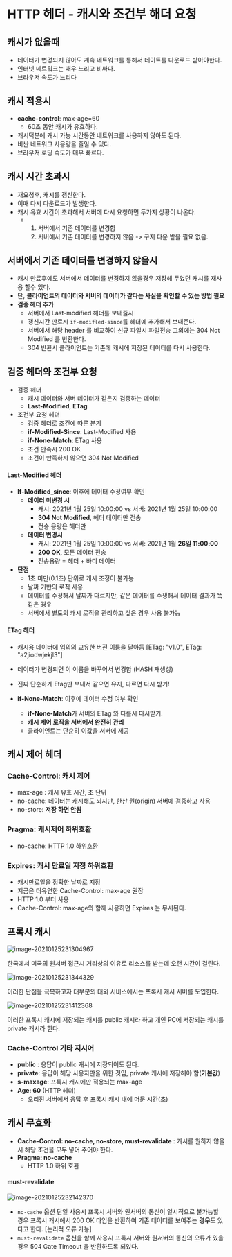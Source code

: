 # HTTP 헤더 - 캐시와 조건부 해더 요청

## 캐시가 없을때

* 데이터가 변경되지 않아도 계속 네트워크를 통해서 데이트를 다운로드 받아야한다.
* 인터넷 네트워크는 매우 느리고 비싸다.
* 브라우저 속도가 느리다



## 캐시 적용시

* **cache-control**: max-age=60
  * 60초 동안 캐시가 유효하다.
* 캐시덕분에 캐시 가능 시간동안 네트워크를 사용하지 않아도 된다.
* 비싼 네트워크 사용량을 줄일 수 있다.
* 브라우저 로딩 속도가 매우 빠르다.



## 캐시 시간 초과시

* 재요청후, 캐시를 갱신한다.
* 이때 다시 다운로드가 발생한다.
* 캐시 유효 시간이 초과해서 서버에 다시 요청하면 두가지 상황이 나온다.
  * 1. 서버에서 기존 데이터를 변경함
    2. 서버에서 기존 데이터를 변경하지 않음 -> 구지 다운 받을 필요 없음.



## 서버에서 기존 데이터를 변경하지 않을시

* 캐시 만료후에도 서버에서 데이터를 변경하지 않을경우 저장해 두었던 캐시를 재사용 할수 있다.
* 단, **클라이언트의 데이터와 서버의 데이터가 같다는 사실을** **확인할 수 있는 방법 필요**
* **검증 헤더 추가**
  * 서버에서 Last-modified 해더를 보내줄시
  * 갱신시간 만료시 `if-modifled-since`를 헤더에 추가해서 보내준다.
  * 서버에서 해당 header 를 비교하여 신규 파일시 파일전송 그외에는 304 Not Modified 를 반환한다.
  * 304 반환시 클라이언트는 기존에 캐시에 저장된 데이터를 다시 사용한다.



## 검증 헤더와 조건부 요청

* 검증 헤더
  * 캐시 데이터와 서버 데이터가 같은지 검증하는 데이터
  * **Last-Modified**, **ETag**
* 조건부 요청 헤더
  * 검증 헤더로 조건에 따른 분기
  * **if-Modified-Since**: Last-Modified 사용
  * **if-None-Match**: ETag 사용
  * 조건 만족시 200 OK
  * 조건이 만족하지 않으면 304 Not Modified



#### Last-Modified 헤더

* **If-Modified_since**: 이후에 데이터 수정여부 확인
  * **데이터 미변경 시**
    * 캐시: 2021년 1월 25일 10:00:00 vs 서버: 2021년 1월 25일 10:00:00
    * **304 Not Modified**, 헤더 데이터만 전송
    * 전송 용량은 헤더만
  * **데이터 변경시**
    * 캐시: 2021년 1월 25일 10:00:00 vs 서버: 2021년 1월 **26일 11:00:00**
    * **200 OK**, 모든 데이터 전송
    * 전송용량 = 헤더 + 바디 데이터
* **단점**
  * 1초 미만(0.1초) 단위로 캐시 조정이 불가능
  * 날짜 기반의 로직 사용
  * 데이터를 수정해서 날짜가 다르지만, 같은 데이터를 수쟁해서 데이터 결과가 똑같은 경우
  * 서버에서 별도의 캐시 로직을 관리하고 싶은 경우 사용 불가능



#### ETag 헤더

* 캐시용 데이터에 임의의 교유한 버전 이름을 달아둠 [ETag: "v1.0", ETag: "a2jiodwjekjl3"]
* 데이터가 변경되면 이 이름을 바꾸어서 변경함 (HASH 재생성)
* 진짜 단순하게 Etag만 보내서 같으면 유지, 다르면 다시 받기!

* **if-None-Match**: 이후에 데이터 수정 여부 확인
  * **if-None-Match**가 서버의 ETag 와 다를시 다시받기.
  * **캐시 제어 로직을 서버에서 완전히 관리**
  * 클라이언트는 단순히 이값을 서버에 제공



## 캐시 제어 헤더

### Cache-Control: 캐시 제어

* max-age : 캐시 유효 시간, 초 단위
* no-cache: 데이터는 캐시해도 되지만, 한산 원(origin) 서버에 검증하고 사용
* no-store: **저장 하면 안됨**



### Pragma: 캐시제어 하위호환

* no-cache: HTTP 1.0 하위호환



### Expires: 캐시 만료일 지정 하위호환

* 캐시만료일을 정확한 날짜로 지정
* 지금은 더유연한 Cache-Control: max-age 권장
* HTTP 1.0 부터 사용
* Cache-Control: max-age와 함께 사용하면 Expires 는 무시된다.



## 프록시 캐시

![image-20210125231304967](http://www.jimbae.com:59005/image/71)

한국에서 미국의 원서버 접근시 거리상의 이유로 리소스를 받는데 오랜 시간이 걸린다.

![image-20210125231344329](http://www.jimbae.com:59005/image/72)

이러한 단점을 극복하고자 대부분의 대외 서비스에서는 프록시 캐시 서버를 도입한다.

![image-20210125231412368](http://www.jimbae.com:59005/image/73)

이러한 프록시 캐시에 저장되는 캐시를 public 캐시라 하고 개인 PC에 저장되는 캐시를 private 캐시라 한다.



### Cache-Control 기타 지시어

* **public** : 응답이 public 캐시에 저장되어도 된다.
* **private**: 응답이 해당 사용자만을 위한 것임, private 캐시에 저장해야 함(**기본값**)
* **s-maxage**: 프록시 캐시에만 적용되는 max-age
* **Age: 60** (HTTP 헤더)
  * 오리진 서버에서 응답 후 프록시 캐시 내에 머문 시간(초)





## 캐시 무효화

* **Cache-Control: no-cache, no-store, must-revalidate** : 캐시를 원하지 않을시 해당 조건을 모두 넣어 주어야 한다.
* **Pragma: no-cache**
  * HTTP 1.0 하위 호환



#### must-revalidate

![image-20210125232142370](http://www.jimbae.com:59005/image/74)

* `no-cache` 옵션 단일 사용시 프록시 서버와 원서버의 통신이 일시적으로 불가능할 경우 프록시 캐시에서 200 OK 타입을 반환하여 기존 데이터를 보여주는 **경우**도 있다고 한다. [논리적 오류 가능]
* `must-revalidate` 옵션을 함께 사용시 프록시 서버와 원서버의 통신의 오류가 있을경우 504 Gate Timeout 을 반환하도록 되있다.